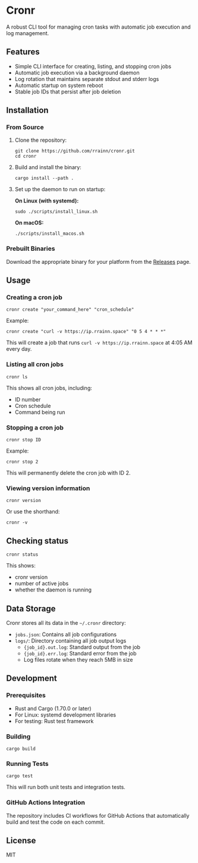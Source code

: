 # Cronr

A robust CLI tool for managing cron tasks with automatic job execution and log management.

## Features

- Simple CLI interface for creating, listing, and stopping cron jobs
- Automatic job execution via a background daemon
- Log rotation that maintains separate stdout and stderr logs
- Automatic startup on system reboot
- Stable job IDs that persist after job deletion

## Installation

### From Source

1. Clone the repository:
   ```
   git clone https://github.com/rrainn/cronr.git
   cd cronr
   ```

2. Build and install the binary:
   ```
   cargo install --path .
   ```

3. Set up the daemon to run on startup:

   **On Linux (with systemd):**
   ```
   sudo ./scripts/install_linux.sh
   ```

   **On macOS:**
   ```
   ./scripts/install_macos.sh
   ```

### Prebuilt Binaries

Download the appropriate binary for your platform from the [Releases](https://github.com/rrainn/cronr/releases) page.

## Usage

### Creating a cron job

```
cronr create "your_command_here" "cron_schedule"
```

Example:
```
cronr create "curl -v https://ip.rrainn.space" "0 5 4 * * *"
```

This will create a job that runs `curl -v https://ip.rrainn.space` at 4:05 AM every day.

### Listing all cron jobs

```
cronr ls
```

This shows all cron jobs, including:
- ID number
- Cron schedule
- Command being run

### Stopping a cron job

```
cronr stop ID
```

Example:
```
cronr stop 2
```

This will permanently delete the cron job with ID 2.

### Viewing version information

```
cronr version
```

Or use the shorthand:
```
cronr -v
```

## Checking status

```
cronr status
```

This shows:
- cronr version
- number of active jobs
- whether the daemon is running

## Data Storage

Cronr stores all its data in the `~/.cronr` directory:

- `jobs.json`: Contains all job configurations
- `logs/`: Directory containing all job output logs
  - `{job_id}.out.log`: Standard output from the job
  - `{job_id}.err.log`: Standard error from the job
  - Log files rotate when they reach 5MB in size

## Development

### Prerequisites

- Rust and Cargo (1.70.0 or later)
- For Linux: systemd development libraries
- For testing: Rust test framework

### Building

```
cargo build
```

### Running Tests

```
cargo test
```

This will run both unit tests and integration tests.

### GitHub Actions Integration

The repository includes CI workflows for GitHub Actions that automatically build and test the code on each commit.

## License

MIT
